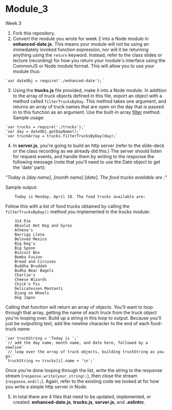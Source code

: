 # Module_3

Week 3

  1. Fork this repository.
  2. Convert the module you wrote for week 2 into a Node module in **enhanced-date.js**. This means your module will not be using an immediately invoked function expression, nor will it be returning anything using the `return` keyword. Instead, refer to the class slides or lecture (recording) for how you return your module's interface using the CommonJS or Node module format. This will allow you to use your module thus:  
  
    `var dateObj = require('./enhanced-date');`

  3. Using the **trucks.js** file provided, make it into a Node module. In addition to the array of truck objects defined in this file, export an object with a method called `filterTrucksByDay`. This method takes one argument, and returns an array of truck names that are open on the day that is passed in to this function as an argument. Use the built-in array [filter](https://developer.mozilla.org/en-US/docs/Web/JavaScript/Reference/Global_Objects/Array/filter) method. Sample usage:
  
    `var trucks = require('./trucks');`  
    `var day = dateObj.getDayName();`  
    `var truckArray = trucks.filterTrucksByDay(day);`

  4. In **server.js**, you're going to build an http server (refer to the slide-deck or the class recording as we already did this.) The server should listen for request events, and handle them by writing to the response the following message (note that you'll need to use the Date object to get the 'date' part): 
  
  *"Today is [day name], [month name] [date]. The food trucks available are :"* 

  Sample output:  
  
        Today is Monday, April 18. The food trucks available are:

  Follow this with a list of food trucks obtained by calling the `filterTrucksByDay()` method you implemented in the trucks module:
  
        314 Pie  
        Absolut Hot Dog and Gyros  
        Athena's  
        Barriga Llena  
        Beloved Mexico  
        Big Dog's  
        Big Spoon  
        Biscuit Box  
        Bomba Fusion  
        Bread and Circuses  
        Buddha Bruddah  
        Budha Bear Bagels  
        Charlie's  
        Cheese Wizards  
        Chick'n Fix  
        Delicatessen Montanti  
        Djung on Wheels  
        Dog Japon  
        
  Calling that function will return an array of objects. You'll want to loop through that array, getting the name of each truck from the truck object you're looping over. Build up a string in this loop to output. Because you'll just be outputting text, add the newline character to the end of each food-truck name: 
  
    `var truckString = 'Today is ';`  
    `// add the day name, month name, and date here, followed by a newline`
    `// loop over the array of truck objects, building truckString as you go:`  
    `truckString += trucks[i].name + '\n';`
    
  Once you're done looping through the list, write the string to the response stream (`response.write(your_string);`), then close the stream (`response.end();`). Again, refer to the existing code we looked at for how you write a simple http server in Node.
  
  5. In total there are 4 files that need to be updated, implemented, or created: **enhanced-date.js**, **trucks.js**, **server.js**, and **.eslintrc**. 

